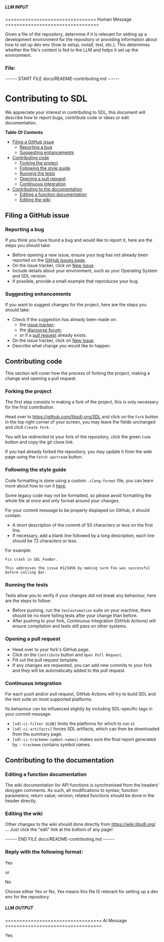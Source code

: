 ##### LLM INPUT #####
================================ Human Message =================================

Given a file of the repository, determine if it is relevant for setting up a development environment for the repository or providing information about how to set up dev env (how to setup, install, test, etc.). This determines whether the file's content is fed to the LLM and helps it set up the environment.

### File:
------ START FILE docs/README-contributing.md ------
# Contributing to SDL

We appreciate your interest in contributing to SDL, this document will describe how to report bugs, contribute code or ideas or edit documentation.

**Table Of Contents**

-   [Filing a GitHub issue](#filing-a-github-issue)
    -   [Reporting a bug](#reporting-a-bug)
    -   [Suggesting enhancements](#suggesting-enhancements)
-   [Contributing code](#contributing-code)
    -   [Forking the project](#forking-the-project)
    -   [Following the style guide](#following-the-style-guide)
    -   [Running the tests](#running-the-tests)
    -   [Opening a pull request](#opening-a-pull-request)
    -   [Continuous integration](#continuous-integration)
-   [Contributing to the documentation](#contributing-to-the-documentation)
    -   [Editing a function documentation](#editing-a-function-documentation)
    -   [Editing the wiki](#editing-the-wiki)

## Filing a GitHub issue

### Reporting a bug

If you think you have found a bug and would like to report it, here are the steps you should take:

-   Before opening a new issue, ensure your bug has not already been reported on the [GitHub Issues page](https://github.com/libsdl-org/SDL/issues).
-   On the issue tracker, click on [New Issue](https://github.com/libsdl-org/SDL/issues/new).
-   Include details about your environment, such as your Operating System and SDL version.
-   If possible, provide a small example that reproduces your bug.

### Suggesting enhancements

If you want to suggest changes for the project, here are the steps you should take:

-   Check if the suggestion has already been made on:
    -   the [issue tracker](https://github.com/libsdl-org/SDL/issues);
    -   the [discourse forum](https://discourse.libsdl.org/);
    -   or if a [pull request](https://github.com/libsdl-org/SDL/pulls) already exists.
-   On the issue tracker, click on [New Issue](https://github.com/libsdl-org/SDL/issues/new).
-   Describe what change you would like to happen.

## Contributing code

This section will cover how the process of forking the project, making a change and opening a pull request.

### Forking the project

The first step consists in making a fork of the project, this is only necessary for the first contribution.

Head over to https://github.com/libsdl-org/SDL and click on the `Fork` button in the top right corner of your screen, you may leave the fields unchanged and click `Create Fork`.

You will be redirected to your fork of the repository, click the green `Code` button and copy the git clone link.

If you had already forked the repository, you may update it from the web page using the `Fetch upstream` button.

### Following the style guide

Code formatting is done using a custom `.clang-format` file, you can learn more about how to run it [here](https://clang.llvm.org/docs/ClangFormat.html).

Some legacy code may not be formatted, so please avoid formatting the whole file at once and only format around your changes.

For your commit message to be properly displayed on GitHub, it should contain:

-   A short description of the commit of 50 characters or less on the first line.
-   If necessary, add a blank line followed by a long description, each line should be 72 characters or less.

For example:

```
Fix crash in SDL_FooBar.

This addresses the issue #123456 by making sure Foo was successful
before calling Bar.
```

### Running the tests

Tests allow you to verify if your changes did not break any behaviour, here are the steps to follow:

-   Before pushing, run the `testautomation` suite on your machine, there should be no more failing tests after your change than before.
-   After pushing to your fork, Continuous Integration (GitHub Actions) will ensure compilation and tests still pass on other systems.

### Opening a pull request

-   Head over to your fork's GitHub page.
-   Click on the `Contribute` button and `Open Pull Request`.
-   Fill out the pull request template.
-   If any changes are requested, you can add new commits to your fork and they will be automatically added to the pull request.

### Continuous integration

For each push and/or pull request, GitHub Actions will try to build SDL and the test suite on most supported platforms.

Its behaviour can be influenced slightly by including SDL-specific tags in your commit message:
- `[sdl-ci-filter GLOB]` limits the platforms for which to run ci.
- `[sdl-ci-artifacts]` forces SDL artifacts, which can then be downloaded from the summary page.
- `[sdl-ci-trackmem-symbol-names]` makes sure the final report generated by `--trackmem` contains symbol names.

## Contributing to the documentation

### Editing a function documentation

The wiki documentation for API functions is synchronised from the headers' doxygen comments. As such, all modifications to syntax; function parameters; return value; version; related functions should be done in the header directly.

### Editing the wiki

Other changes to the wiki should done directly from https://wiki.libsdl.org/  ... Just click the "edit" link at the bottom of any page!

------ END FILE docs/README-contributing.md ------

### Reply with the following format:

<rel>Yes</rel>

or

<rel>No</rel>

Choose either Yes or No, Yes means this file IS relevant for setting up a dev env for the repository.

##### LLM OUTPUT #####
================================== Ai Message ==================================

<rel>Yes</rel>